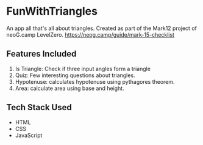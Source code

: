 # FunWithTriangles

An app all that's all about triangles. Created as part of the Mark12 project of neoG.camp LevelZero. https://neog.camp/guide/mark-15-checklist

## Features Included

1. Is Triangle: Check if three input angles form a triangle
2. Quiz: Few interesting questions about triangles.
3. Hypotenuse: calculates hypotenuse using pythagores theorem.
4. Area: calculate area using base and height.

## Tech Stack Used

- HTML
- CSS
- JavaScript
